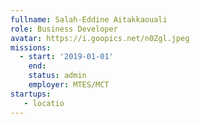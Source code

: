 ```yaml
---
fullname: Salah-Eddine Aitakkaouali
role: Business Developer
avatar: https://i.goopics.net/n0Zgl.jpeg
missions:
  - start: '2019-01-01'
    end:
    status: admin
    employer: MTES/MCT
startups:
   - locatio
---
```

